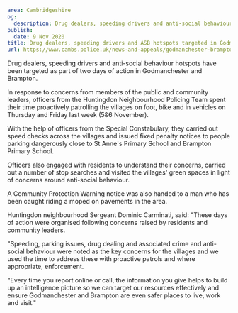 ```yaml
area: Cambridgeshire
og:
  description: Drug dealers, speeding drivers and anti-social behaviour hotspots have been targeted as part of two days of action in Godmanchester and Brampton.
publish:
  date: 9 Nov 2020
title: Drug dealers, speeding drivers and ASB hotspots targeted in Godmanchester and Brampton
url: https://www.cambs.police.uk/news-and-appeals/godmanchester-brampton-doa
```

Drug dealers, speeding drivers and anti-social behaviour hotspots have been targeted as part of two days of action in Godmanchester and Brampton.

In response to concerns from members of the public and community leaders, officers from the Huntingdon Neighbourhood Policing Team spent their time proactively patrolling the villages on foot, bike and in vehicles on Thursday and Friday last week (5&6 November).

With the help of officers from the Special Constabulary, they carried out speed checks across the villages and issued fixed penalty notices to people parking dangerously close to St Anne's Primary School and Brampton Primary School.

Officers also engaged with residents to understand their concerns, carried out a number of stop searches and visited the villages' green spaces in light of concerns around anti-social behaviour.

A Community Protection Warning notice was also handed to a man who has been caught riding a moped on pavements in the area.

Huntingdon neighbourhood Sergeant Dominic Carminati, said: "These days of action were organised following concerns raised by residents and community leaders.

"Speeding, parking issues, drug dealing and associated crime and anti-social behaviour were noted as the key concerns for the villages and we used the time to address these with proactive patrols and where appropriate, enforcement.

"Every time you report online or call, the information you give helps to build up an intelligence picture so we can target our resources effectively and ensure Godmanchester and Brampton are even safer places to live, work and visit."
